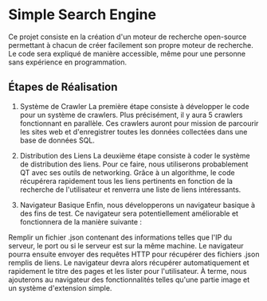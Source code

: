 
# Simple Search Engine
Ce projet consiste en la création d'un moteur de recherche open-source permettant à chacun de créer facilement son propre moteur de recherche. Le code sera expliqué de manière accessible, même pour une personne sans expérience en programmation.

## Étapes de Réalisation
1. Système de Crawler
La première étape consiste à développer le code pour un système de crawlers. Plus précisément, il y aura 5 crawlers fonctionnant en parallèle. Ces crawlers auront pour mission de parcourir les sites web et d'enregistrer toutes les données collectées dans une base de données SQL.

2. Distribution des Liens
La deuxième étape consiste à coder le système de distribution des liens. Pour ce faire, nous utiliserons probablement QT avec ses outils de networking. Grâce à un algorithme, le code récupérera rapidement tous les liens pertinents en fonction de la recherche de l'utilisateur et renverra une liste de liens intéressants.

3. Navigateur Basique
Enfin, nous développerons un navigateur basique à des fins de test. Ce navigateur sera potentiellement améliorable et fonctionnera de la manière suivante :

Remplir un fichier .json contenant des informations telles que l'IP du serveur, le port ou si le serveur est sur la même machine.
Le navigateur pourra ensuite envoyer des requêtes HTTP pour récupérer des fichiers .json remplis de liens.
Le navigateur devra alors récupérer automatiquement et rapidement le titre des pages et les lister pour l'utilisateur.
À terme, nous ajouterons au navigateur des fonctionnalités telles qu'une partie image et un système d'extension simple.
